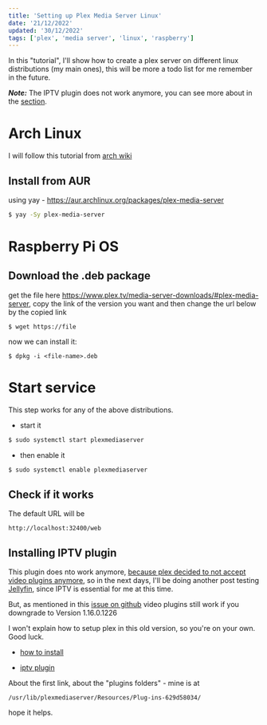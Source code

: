```yaml
---
title: 'Setting up Plex Media Server Linux'
date: '21/12/2022'
updated: '30/12/2022'
tags: ['plex', 'media server', 'linux', 'raspberry']
---
```


In this "tutorial", I'll show how to create a plex server on different linux distributions (my main ones), this will be more a todo list for me remember in the future.

***Note:*** The IPTV plugin does not work anymore, you can see more about in the [section](#installing-iptv-plugin).

# Arch Linux

I will follow this tutorial from [arch wiki](https://wiki.archlinux.org/title/plex)

## Install from AUR
using yay - https://aur.archlinux.org/packages/plex-media-server

```bash
$ yay -Sy plex-media-server
```

# Raspberry Pi OS

## Download the .deb package
get the file here https://www.plex.tv/media-server-downloads/#plex-media-server, copy the link of the version you want and then change the url below by the copied link

`$ wget https://file`

now we can install it:

`$ dpkg -i <file-name>.deb`

# Start service
This step works for any of the above distributions.

- start it

```bash
$ sudo systemctl start plexmediaserver
```

- then enable it

```bash
$ sudo systemctl enable plexmediaserver
```

## Check if it works
The default URL will be
```text
http://localhost:32400/web
```

## Installing IPTV plugin
This plugin does nto work anymore, [because plex decided to not accept video plugins anymore](https://www.plex.tv/blog/subtitles-and-sunsets-big-improvements-little-housekeeping/), so in the next days, I'll be doing another post testing [Jellyfin](https://jellyfin.org/), since IPTV is essential for me at this time.

But, as mentioned in this [issue on github](https://github.com/Cigaras/IPTV.bundle/issues/231) video plugins still work if you downgrade to Version 1.16.0.1226

I won't explain how to setup plex in this old version, so you're on your own. Good luck.


- [how to install](https://support.plex.tv/articles/201187656-how-do-i-manually-install-a-plugin/)

- [iptv plugin](https://github.com/Cigaras/IPTV.bundle)

About the first link, about the "plugins folders" - mine is at

`/usr/lib/plexmediaserver/Resources/Plug-ins-629d58034/`

hope it helps.
